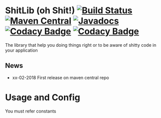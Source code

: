 ShitLib (oh Shit!) [![Build Status](https://travis-ci.org/ShitLib/shitlib-java.svg?branch=master)](https://travis-ci.org/ShitLib/shitlib-java) [![Maven Central](https://maven-badges.herokuapp.com/maven-central/com.github.shitlib/shitlib-java/badge.svg)](https://maven-badges.herokuapp.com/maven-central/com.github.shitlib/shitlib-java) [![Javadocs](https://www.javadoc.io/badge/com.github.shitlib/shitlib-java.svg?color=blue)](https://www.javadoc.io/doc/com.github.shitlib/shitlib-java) [![Codacy Badge](https://api.codacy.com/project/badge/Grade/8d6f7fa7a4724079945759119c5dc9e4)](https://www.codacy.com/app/UltimaPhoenix/shitlib-java?utm_source=github.com&amp;utm_medium=referral&amp;utm_content=ShitLib/shitlib-java&amp;utm_campaign=Badge_Grade) [![Codacy Badge](https://api.codacy.com/project/badge/Coverage/8d6f7fa7a4724079945759119c5dc9e4)](https://www.codacy.com/app/UltimaPhoenix/shitlib-java?utm_source=github.com&utm_medium=referral&utm_content=ShitLib/shitlib-java&utm_campaign=Badge_Coverage)
===============

The library that help you doing things right or to be aware of shitty code in your application



## News
  * xx-02-2018 First release on maven central repo


# Usage and Config
You must refer constants 
